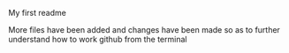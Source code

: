 My first readme

More files have been added and changes have been made so as to further understand how to work github from the terminal
